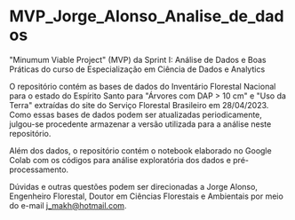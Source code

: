 # MVP_Jorge_Alonso_Analise_de_dados
"Minumum Viable Project" (MVP) da Sprint I: Análise de Dados e Boas Práticas do curso de Especialização em Ciência de Dados e Analytics

O repositório contém as bases de dados do Inventário Florestal Nacional para o estado do Espírito Santo para "Árvores com DAP > 10 cm" e "Uso da Terra" extraídas do site do Serviço Florestal Brasileiro em 28/04/2023. Como essas bases de dados podem ser atualizadas periodicamente, julgou-se procedente armazenar a versão utilizada para a análise neste repositório.

Além dos dados, o repositório contém o notebook elaborado no Google Colab com os códigos para análise exploratória dos dados e pré-processamento.

Dúvidas e outras questões podem ser direcionadas a Jorge Alonso, Engenheiro Florestal, Doutor em Ciências Florestais e Ambientais por meio do e-mail j_makh@hotmail.com.
